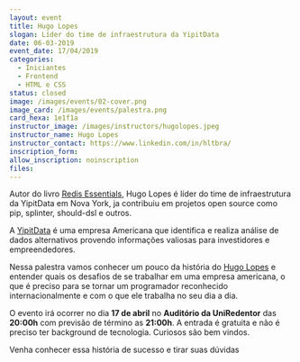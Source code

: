 ```yaml
---
layout: event
title: Hugo Lopes
slogan: Líder do time de infraestrutura da YipitData
date: 06-03-2019
event_date: 17/04/2019
categories:
  - Iniciantes
  - Frontend
  - HTML e CSS
status: closed
image: /images/events/02-cover.png
image_card: /images/events/palestra.png
card_hexa: 1e1f1a
instructor_image: /images/instructors/hugolopes.jpeg
instructor_name: Hugo Lopes
instructor_contact: https://www.linkedin.com/in/hltbra/
inscription_form: 
allow_inscription: noinscription
files: 
---
```



Autor do livro [Redis Essentials](https://www.amazon.com/Redis-Essentials-Maxwell-Dayvson-Silva-ebook/dp/B00ZXFCFLO), Hugo Lopes é líder do time de infraestrutura da YipitData em Nova York, ja contribuiu em projetos open source como pip, splinter, should-dsl e outros.

A [YipitData](https://www.yipitdata.com/) é uma empresa Americana que identifica e realiza análise de dados alternativos provendo informações valiosas para investidores e empreendedores. 

Nessa palestra vamos conhecer um pouco da história do [Hugo Lopes](https://www.linkedin.com/in/hltbra/) e entender quais os desafios de se trabalhar em uma empresa americana, o que é preciso para se tornar um programador reconhecido internacionalmente e com o que ele trabalha no seu dia a dia.

O evento irá ocorrer no dia **17 de abril** no **Auditório da UniRedentor** das **20:00h** com previsão de término as **21:00h**. A entrada é gratuita e não é preciso ter background de tecnologia. Curiosos são bem vindos. 

Venha conhecer essa história de sucesso e tirar suas dúvidas